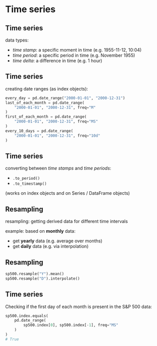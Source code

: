# Time series

## Time series

data types:

- _time stamp_: a specific moment in time (e.g. 1955-11-12, 10:04)
- _time period_: a specific period in time (e.g. November 1955)
- _time delta_: a difference in time (e.g. 1 hour)

## Time series

creating date ranges (as index objects):

```py
every_day = pd.date_range("2000-01-01", "2000-12-31")
last_of_each_month = pd.date_range(
    "2000-01-01", "2000-12-31", freq="M"
)
first_of_each_month = pd.date_range(
    "2000-01-01", "2000-12-31", freq="MS"
)
every_10_days = pd.date_range(
    "2000-01-01", "2000-12-31", freq="10d"
)
```

## Time series

converting between _time stamps_ and _time periods_:

- `.to_period()`
- `.to_timestamp()`

(works on index objects and on Series / DataFrame objects)

## Resampling

resampling: getting derived data for different time intervals

example: based on **monthly** data:

- get **yearly** data (e.g. average over months)
- get **daily** data (e.g. via interpolation)

## Resampling

```py
sp500.resample("Y").mean()
sp500.resample("D").interpolate()
```

## Time series

Checking if the first day of each month is present in the S&P 500 data:

```py
sp500.index.equals(
    pd.date_range(
        sp500.index[0], sp500.index[-1], freq="MS"
    )
)
# True
```

